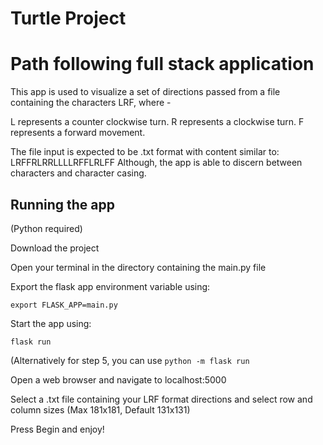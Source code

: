 # Turtle Project

<h1>Path following full stack application</h1>

This app is used to visualize a set of directions passed from a file containing the characters LRF, where - 

L represents a counter clockwise turn.
R represents a clockwise turn.
F represents a forward movement.

The file input is expected to be .txt format with content similar to: LRFFRLRRLLLLRFFLRLFF
Although, the app is able to discern between characters and character casing.

<h2>Running the app</h2>

(Python required)

Download the project

Open your terminal in the directory containing the main.py file

Export the flask app environment variable using:

`export FLASK_APP=main.py`

Start the app using:

`flask run`

(Alternatively for step 5, you can use `python -m flask run`

Open a web browser and navigate to localhost:5000

Select a .txt file containing your LRF format directions and select row and column sizes (Max 181x181, Default 131x131)

Press Begin and enjoy!
